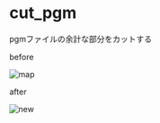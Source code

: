 # cut_pgm
pgmファイルの余計な部分をカットする

before

![map](https://user-images.githubusercontent.com/73636802/145337453-297813a1-7c75-4a8c-a4ab-3219d573d27a.png)

after

![new](https://user-images.githubusercontent.com/73636802/145337392-0cabd967-f67b-4ee1-be4d-d645f18af140.png) 

